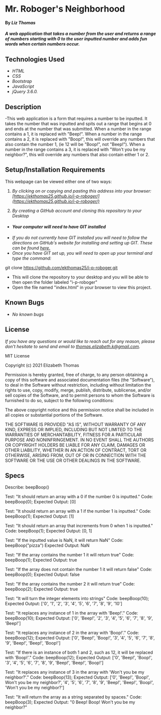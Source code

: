 # Mr. Roboger's Neighborhood

#### By _Liz Thomas_

#### _A web application that takes a number from the user and returns a range of numbers starting with 0 to the user inputted number and adds fun words when certain numbers occur._

## Technologies Used

* _HTML_
* _CSS_
* _Bootstrap_
* _JavaScript_
* _jQuery 3.6.0._

## Description
-This web application is a form that requires a number to be inputted. It takes the number that was inputted and spits out a range that begins at 0 and ends at the number that was submitted. When a number in the range contains a 1, it is replaced with "Beep!". When a number in the range contains a 2, it is replaced with "Boop!", this will override any numbers that also contain the number 1, (ie 12 will be "Boop!", not "Beep!"). When a number in the range contains a 3, it is replaced with "Won't you be my neighbor?", this will override any numbers that also contain either 1 or 2.

## Setup/Installation Requirements

This webpage can be viewed either one of two ways:
1. _By clicking on or copying and pasting this address into your browser: [https://ekthomas25.github.io/i-p-roboger/](https://ekthomas25.github.io/i-p-roboger/)_

2. _By creating a GitHub account and cloning this repository to your Desktop_

* #### _Your computer will need to have GIT installed_
* _If you do not currently have GIT installed you will need to follow the directions on GitHub's website for installing and setting up GIT. These can be found [here.](https://docs.github.com/en/get-started/quickstart/set-up-git)_
* _Once you have GIT set up, you will need to open up your terminal and type the command:_

git clone https://github.com/ekthomas25/i-p-roboger.git

* This will clone the repository to your desktop and you will be able to then open the folder labeled "i-p-roboger"
* Open the file named "index.html" in your browser to view this project.

## Known Bugs

* _No known bugs_

## License

_If you have any questions or would like to reach out for any reason, please don't hesitate to send and email to [thomas.elizabeth.k@gmail.com](mailto:thomas.elizabeth.k@gmail.com)._

MIT License

Copyright (c) 2021 Elizabeth Thomas

Permission is hereby granted, free of charge, to any person obtaining a copy
of this software and associated documentation files (the "Software"), to deal
in the Software without restriction, including without limitation the rights
to use, copy, modify, merge, publish, distribute, sublicense, and/or sell
copies of the Software, and to permit persons to whom the Software is
furnished to do so, subject to the following conditions:

The above copyright notice and this permission notice shall be included in all
copies or substantial portions of the Software.

THE SOFTWARE IS PROVIDED "AS IS", WITHOUT WARRANTY OF ANY KIND, EXPRESS OR
IMPLIED, INCLUDING BUT NOT LIMITED TO THE WARRANTIES OF MERCHANTABILITY,
FITNESS FOR A PARTICULAR PURPOSE AND NONINFRINGEMENT. IN NO EVENT SHALL THE
AUTHORS OR COPYRIGHT HOLDERS BE LIABLE FOR ANY CLAIM, DAMAGES OR OTHER
LIABILITY, WHETHER IN AN ACTION OF CONTRACT, TORT OR OTHERWISE, ARISING FROM,
OUT OF OR IN CONNECTION WITH THE SOFTWARE OR THE USE OR OTHER DEALINGS IN THE
SOFTWARE.

## Specs

Describe: beepBoop()

Test: "It should return an array with a 0 if the number 0 is inputted."
Code: 
beepBoop(0);
Expected Output: [0]

Test: "It should return an array with a 1 if the number 1 is inputted."
Code:
beepBoop(1);
Expected Output: [1]

Test: "It should return an array that increments from 0 when 1 is inputted."
Code:
beepBoop(1);
Expected Output: [0, 1]

Test: "If the inputted value is NaN, it will return NaN"
Code: beepBoop("pizza")
Expected Output: NaN


Test: "If the array contains the number 1 it will return true"
Code: beepBoop(1);
Expected Output: true

Test: "If the array does not contain the number 1 it will return false"
Code: beepBoop(0);
Expected Output: false

Test: "If the array contains the number 2 it will return true"
Code: beepBoop(2);
Expected Output: true

Test: "It will turn the integer elements into strings"
Code:
beepBoop(10);
Expected Output: ['0', '1', '2', '3', '4', '5', '6', '7', '8', '9', '10']

Test: "It replaces any instance of 1 in the array with 'Beep!'."
Code:
beepBoop(10);
Expected Output: ['0', 'Beep!', '2', '3', '4', '5', '6', '7', '8', '9', 'Beep!']

Test: "It replaces any instance of 2 in the array with 'Boop!'."
Code:
beepBoop(12);
Expected Output: ['0', 'Beep!', 'Boop!', '3', '4', '5', '6', '7', '8', '9', 'Beep!', 'Beep!', 'Boop!']

Test: "If there is an instance of both 1 and 2, such as 12, it will be replaced with 'Boop!'."
Code:
beepBoop(12);
Expected Output: ['0', 'Beep!', 'Boop!', '3', '4', '5', '6', '7', '8', '9', 'Beep!', 'Beep!', 'Boop!']

Test: "It replaces any instance of 3 in the array with 'Won't you be my neighbor?'."
Code:
beepBoop(13);
Expected Output: ['0', 'Beep!', 'Boop!', Won't you be my neighbor?', '4', '5', '6', '7', '8', '9', 'Beep!', 'Beep!', 'Boop!', 'Won't you be my neighbor?']

Test: "It will return the array as a string separated by spaces."
Code:
beepBoop(3);
Expected Output: "0 Beep! Boop! Won't you be my neighbor?"